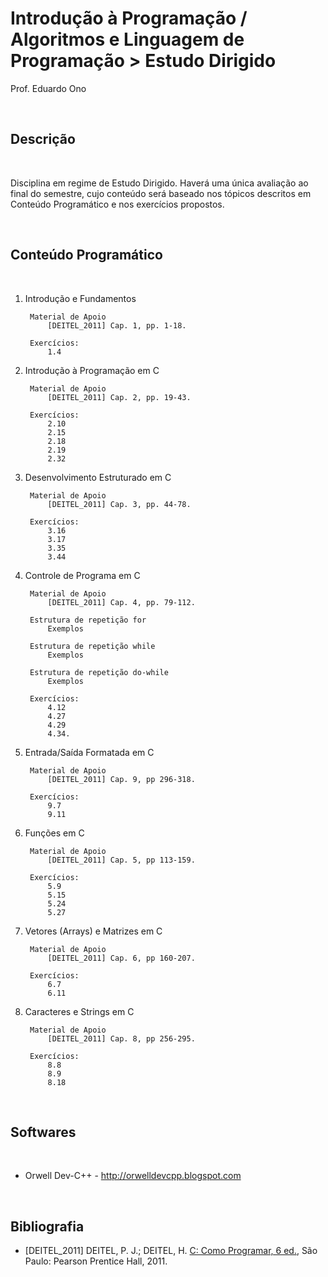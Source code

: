 # Introdução à Programação / Algoritmos e Linguagem de Programação > Estudo Dirigido

Prof. Eduardo Ono

<br>

## Descrição
<br>

Disciplina em regime de Estudo Dirigido. Haverá uma única avaliação ao final do semestre, cujo conteúdo será baseado nos tópicos descritos em Conteúdo Programático e nos exercícios propostos.

<br>

## Conteúdo Programático
<br>

1. Introdução e Fundamentos

        Material de Apoio
            [DEITEL_2011] Cap. 1, pp. 1-18.

        Exercícios:
            1.4

1. Introdução à Programação em C

        Material de Apoio
            [DEITEL_2011] Cap. 2, pp. 19-43.

        Exercícios:
            2.10
            2.15
            2.18
            2.19
            2.32

1. Desenvolvimento Estruturado em C

        Material de Apoio
            [DEITEL_2011] Cap. 3, pp. 44-78.

        Exercícios:
            3.16
            3.17
            3.35
            3.44

1. Controle de Programa em C

        Material de Apoio
            [DEITEL_2011] Cap. 4, pp. 79-112.

        Estrutura de repetição for
            Exemplos

        Estrutura de repetição while
            Exemplos

        Estrutura de repetição do-while
            Exemplos

        Exercícios:
            4.12
            4.27
            4.29
            4.34.

1. Entrada/Saída Formatada em C

        Material de Apoio
            [DEITEL_2011] Cap. 9, pp 296-318.

        Exercícios:
            9.7
            9.11

1. Funções em C

        Material de Apoio
            [DEITEL_2011] Cap. 5, pp 113-159.

        Exercícios:
            5.9
            5.15
            5.24
            5.27

1. Vetores (Arrays) e Matrizes em C

        Material de Apoio
            [DEITEL_2011] Cap. 6, pp 160-207.

        Exercícios:
            6.7
            6.11

1. Caracteres e Strings em C

        Material de Apoio
            [DEITEL_2011] Cap. 8, pp 256-295.

        Exercícios:
            8.8
            8.9
            8.18

<br>

## Softwares
<br>

- Orwell Dev-C++ - http://orwelldevcpp.blogspot.com

<br>

## Bibliografia

* [DEITEL_2011] DEITEL, P. J.; DEITEL, H. [C: Como Programar, 6 ed.](https://plataforma.bvirtual.com.br/Acervo/Publicacao/2660), São Paulo: Pearson Prentice Hall, 2011.
